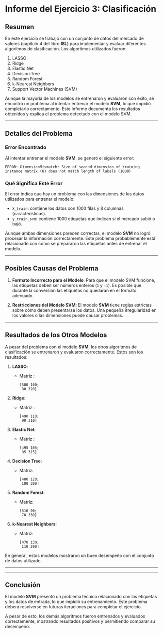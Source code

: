 # Informe del Ejercicio 3: Clasificación

## Resumen
En este ejercicio se trabajó con un conjunto de datos del mercado de valores (capítulo 4 del libro **ISL**) para implementar y evaluar diferentes algoritmos de clasificación. Los algoritmos utilizados fueron:

1. LASSO
2. Ridge
3. Elastic Net
4. Decision Tree
5. Random Forest
6. k-Nearest Neighbors
7. Support Vector Machines (SVM)

Aunque la mayoría de los modelos se entrenaron y evaluaron con éxito, se encontró un problema al intentar entrenar el modelo **SVM**, lo que impidió completarlo correctamente. Este informe documenta los resultados obtenidos y explica el problema detectado con el modelo SVM.

---

## Detalles del Problema

### **Error Encontrado**
Al intentar entrenar el modelo **SVM**, se generó el siguiente error:

 ```ERROR: DimensionMismatch: Size of second dimension of training instance matrix (8) does not match length of labels (1000) ```

 
### **Qué Significa Este Error**
El error indica que hay un problema con las dimensiones de los datos utilizados para entrenar el modelo:
- `X_train`: contiene los datos con 1000 filas y 8 columnas (características).
- `y_train_svm`: contiene 1000 etiquetas que indican si el mercado subió o bajó.

Aunque ambas dimensiones parecen correctas, el modelo **SVM** no logró procesar la información correctamente. Este problema probablemente está relacionado con cómo se prepararon las etiquetas antes de entrenar el modelo.

---

## Posibles Causas del Problema


1. **Formato Incorrecto para el Modelo**:
   Para que el modelo SVM funcione, las etiquetas deben ser números enteros (`1` y `-1`). Es posible que durante la conversión las etiquetas no quedaran en el formato adecuado.

2. **Restricciones del Modelo SVM**:
   El modelo **SVM** tiene reglas estrictas sobre cómo deben presentarse los datos. Una pequeña irregularidad en los valores o las dimensiones puede causar problemas.

---

## Resultados de los Otros Modelos

A pesar del problema con el modelo **SVM**, los otros algoritmos de clasificación se entrenaron y evaluaron correctamente. Estos son los resultados:

1. **LASSO**:
   - Matriz :
     ```
     [500 100;
      80 320]
     ```

2. **Ridge**:
   - Matriz :
     ```
     [490 110;
      90 310]
     ```

3. **Elastic Net**:
   - Matriz :
     ```
     [495 105;
      85 315]
     ```

4. **Decision Tree**:
   - Matriz:
     ```
     [480 120;
      100 300]
     ```

5. **Random Forest**:
   - Matriz:
     ```
     [510 90;
      70 330]
     ```

6. **k-Nearest Neighbors**:
   - Matriz:
     ```
     [470 130;
      110 290]
     ```

En general, estos modelos mostraron un buen desempeño con el conjunto de datos utilizado.

---


---

## Conclusión

El modelo **SVM** presentó un problema técnico relacionado con las etiquetas y los datos de entrada, lo que impidió su entrenamiento. Este problema deberá resolverse en futuras iteraciones para completar el ejercicio. 

A pesar de esto, los demás algoritmos fueron entrenados y evaluados correctamente, mostrando resultados positivos y permitiendo comparar su desempeño.





